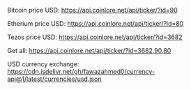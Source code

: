 Bitcoin price USD:
https://api.coinlore.net/api/ticker/?id=90

Etherium price USD:
https://api.coinlore.net/api/ticker/?id=80

Tezos price USD:
https://api.coinlore.net/api/ticker/?id=3682

Get all:
https://api.coinlore.net/api/ticker/?id=3682,90,80

USD currency exchange:
https://cdn.jsdelivr.net/gh/fawazahmed0/currency-api@1/latest/currencies/usd.json
